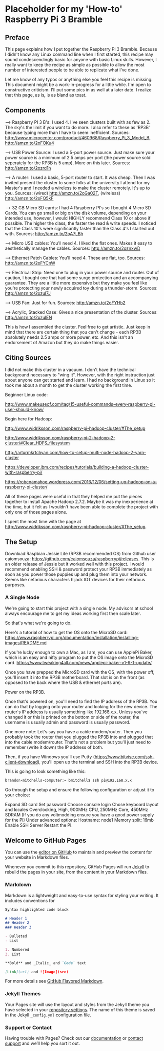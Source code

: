 # Placeholder for my 'How-to' Raspberry Pi 3 Bramble

## Preface
This page explains how I put together the Raspberry Pi 3 Bramble. Because I didn't know any Linux command line when I first started, this 
recipe may sound condescendingly basic for anyone with basic Linux skills. However, I really want to keep the recipe as simple as possible to allow the most number of interested people to be able to replicate what I've done. 

Let me know of any typos or anything else you feel this recipe is missing. This document might be a work-in-progress for a little while. I'm open to constructive criticism. I'll put some pics in as well at a later date. I realize that this page, as is, is as bland as toast.

## Components

--> Raspberry PI 3 B's: I used 4. I've seen clusters built with as few as 2. The sky's the limit if you want to do more. I also refer to these as 'RP3B' because typing more than I have to seem inefficient.
Sources: http://www.microcenter.com/product/460968/Raspberry_Pi_3_Model_B, http://amzn.to/2oFOKu4

--> USB Power Source: I used a 5-port power source. Just make sure your power source is a minimum of 2.5 amps per port (the power source sold seperately for the RP3B is 5 amp). More on this later. 
Sources: http://amzn.to/2ozrd1h

--> A router: I used a basic, 5-port router to start. It was cheap. Then I was invited present the cluster to some folks at the university I attend for my Master's and I needed a wireless to make the cluster remotely. It's up to you. 
Sources: (wired) http://amzn.to/2oGa02T, (wireless) http://amzn.to/2oFQ5kF

--> 32 GB Micro SD cards: I had 4 Raspberry PI's so I bought 4 Micro SD Cards. You can go small or big on the disk volume, depending on your intended use, however, I would HIGHLY recommend Class 10 or above if possible. The higher the class, the faster the read & write speeds. I noticed that the Class 10's were significantly faster than the Class 4's I started out with. 
Sources: http://amzn.to/2oA7LBh

--> Micro USB cables: You'll need 4. I liked the flat ones. Makes it easy to aesthetically manage the cables. 
Sources: http://amzn.to/2oznxwD

--> Ethernet Patch Cables: You'll need 4. These are flat, too. 
Sources: http://amzn.to/2oFYCnW

--> Electrical Strip: Need one to plug in your power source and router. Out of caution, I bought one that had some surge protection and an accompanying guarantee. They are a little more expensive but they make you feel like you're protecting your newly acquired toy during a thunder-storm. 
Sources: http://amzn.to/2ozuI7J

--> USB Fan: Just for fun. 
Sources: http://amzn.to/2oFYHb2

--> Acrylic, Stacked Case: Gives a nice presentation of the cluster. 
Sources: http://amzn.to/2ozuIEN

This is how I assembled the cluster. Feel free to get artistic. Just keep in mind that there are certain thing that you can't change - each RP3B absolutely needs 2.5 amps or more power, etc. And this isn't an endorsement of Amazon but they do make things easier.

## Citing Sources

I did not make this cluster in a vacuum. I don't have the technical background necessary to "wing it". However, with the right instruction just about anyone can get started and learn. I had no background in Linux so it took me about a month to get the cluster working the first time.

Beginner Linux code: 

http://www.makeuseof.com/tag/15-useful-commands-every-raspberry-pi-user-should-know/

Begin here for Hadoop: 

http://www.widriksson.com/raspberry-pi-hadoop-cluster/#The_setup

http://www.widriksson.com/raspberry-pi-2-hadoop-2-cluster/#Clear_HDFS_filesystem

http://arturmkrtchyan.com/how-to-setup-multi-node-hadoop-2-yarn-cluster

https://developer.ibm.com/recipes/tutorials/building-a-hadoop-cluster-with-raspberry-pi/

https://robcnamahoe.wordpress.com/2016/12/06/setting-up-hadoop-on-a-raspberry-pi-cluster/

All of these pages were useful in that they helped me put the pieces together to install Apache Hadoop 2.7.2. Maybe it was my inexperience at the time, but it felt as I wouldn't have been able to complete the project with only one of those pages alone.

I spent the most time with the page at http://www.widriksson.com/raspberry-pi-hadoop-cluster/#The_setup.

## The Setup 

Download Raspbian Jessie Lite (RP3B recommended OS) from Github user caiomsouza: https://github.com/caiomsouza/raspberrypi/releases. This is an older release of Jessie but it worked well with this project. I would recommend enabling SSH & password protect your RP3B immediately as soon as you power those puppies up and plug them into your network. Seems like nefarious characters hijack IOT devices for their nefarious purposes.

### A Single Node

We're going to start this project with a single node. My advisors at school always encourage me to get my ideas working first then scale later.

So that's what we're going to do.

Here's a tutorial of how to get the OS onto the MicroSD card: https://www.raspberrypi.org/documentation/installation/installing-images/README.md

If you're lucky enough to own a Mac, as I am, you can use ApplePi Baker, which is an easy and nifty program to put the OS image onto the MicroSD card. https://www.tweaking4all.com/news/applepi-baker-v1-9-1-update/

Once you have prepped the MicroSD card with the OS, with the power off, you'll insert it into the RP3B motherboard. That slot is on the front (as opposed to the back where the USB & ethernet ports are).

Power on the RP3B. 

Once that's powered on, you'll need to find the IP address of the RP3B. You can do that by logging onto your router and looking for the new device. The router's IP address is usually something like 192.168.x.x. Unless you've changed it or this is printed on the bottom or side of the router, the username is usually admin and password is usually password.

One more note: Let's say you have a cable modem/router. Then you probably took the router that you plugged the RP3B into and plugged that into the cable modem/router. That's not a problem but you'll just need to remember (write it down) the IP address of both.

Then, if you have Windows you'll use Putty (https://www.bitvise.com/ssh-client-download), you'll open up the terminal and SSH into the RP3B device.

This is going to look something like this:

```markdown
brandon-mitchells-computer:~ bmitchell$ ssh pi@192.168.x.x
```


Go through the setup and ensure the following configuration or adjust it to your choice:

Expand SD card
Set password
Choose console login
Chose keyboard layout and locales
Overclocking, High, 900MHz CPU, 250MHz Core, 450MHz SDRAM (If you do any voltmodding ensure you have a good power supply for the PI)
Under advanced options:
Hostname: node1
Memory split: 16mb
Enable SSH Server
Restart the PI.




## Welcome to GitHub Pages

You can use the [editor on GitHub](https://github.com/kronos455/stunning-raspberry-waffle/edit/master/index.md) to maintain and preview the content for your website in Markdown files.

Whenever you commit to this repository, GitHub Pages will run [Jekyll](https://jekyllrb.com/) to rebuild the pages in your site, from the content in your Markdown files.

### Markdown

Markdown is a lightweight and easy-to-use syntax for styling your writing. It includes conventions for

```markdown
Syntax highlighted code block

# Header 1
## Header 2
### Header 3

- Bulleted
- List

1. Numbered
2. List

**Bold** and _Italic_ and `Code` text

[Link](url) and ![Image](src)
```

For more details see [GitHub Flavored Markdown](https://guides.github.com/features/mastering-markdown/).

### Jekyll Themes

Your Pages site will use the layout and styles from the Jekyll theme you have selected in your [repository settings](https://github.com/kronos455/stunning-raspberry-waffle/settings). The name of this theme is saved in the Jekyll `_config.yml` configuration file.

### Support or Contact

Having trouble with Pages? Check out our [documentation](https://help.github.com/categories/github-pages-basics/) or [contact support](https://github.com/contact) and we’ll help you sort it out.
